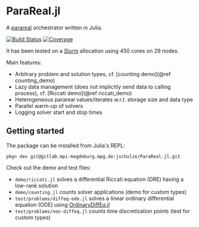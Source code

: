 # ParaReal.jl

A [parareal](https://en.wikipedia.org/wiki/Parareal) orchestrator written in Julia.

[![Build Status](https://gitlab.mpi-magdeburg.mpg.de/jschulze/ParaReal.jl/badges/master/pipeline.svg)](https://gitlab.mpi-magdeburg.mpg.de/jschulze/ParaReal.jl/pipelines)
[![Coverage](https://gitlab.mpi-magdeburg.mpg.de/jschulze/ParaReal.jl/badges/master/coverage.svg)](https://gitlab.mpi-magdeburg.mpg.de/jschulze/ParaReal.jl/commits/master)

It has been tested on a [Slurm](https://slurm.schedmd.com/) allocation using 450 cores on 29 nodes.

Main features:

* Arbitrary problem and solution types, cf. [counting demo](@ref counting_demo)
* Lazy data management (does not implicitly send data to calling process), cf. [Riccati demo](@ref riccati_demo)
* Heterogeneous parareal values/iterates w.r.t. storage size and data type
* Parallel warm-up of solvers
* Logging solver start and stop times

## Getting started

The package can be installed from Julia's REPL:

```
pkg> dev git@gitlab.mpi-magdeburg.mpg.de:jschulze/ParaReal.jl.git
```

Check out the demo and test files:

* `demo/riccati.jl` solves a differential Riccati equation (DRE) having a low-rank solution
* `demo/counting.jl` counts solver applications (demo for custom types)
* `test/problems/diffeq-ode.jl` solves a linear ordinary differential equation (ODE) using [OrdinaryDiffEq.jl]
* `test/problems/non-diffeq.jl` counts time discretization points (test for custom types)

[OrdinaryDiffEq.jl]: https://github.com/SciML/OrdinaryDiffEq.jl


